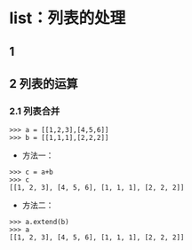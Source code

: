 # list：列表的处理

## 1 

## 2 列表的运算

### 2.1 列表合并

```
>>> a = [[1,2,3],[4,5,6]]
>>> b = [[1,1,1],[2,2,2]]

```
- 方法一：
```
>>> c = a+b
>>> c
[[1, 2, 3], [4, 5, 6], [1, 1, 1], [2, 2, 2]]

```
- 方法二：
```
>>> a.extend(b)
>>> a
[[1, 2, 3], [4, 5, 6], [1, 1, 1], [2, 2, 2]]
```
